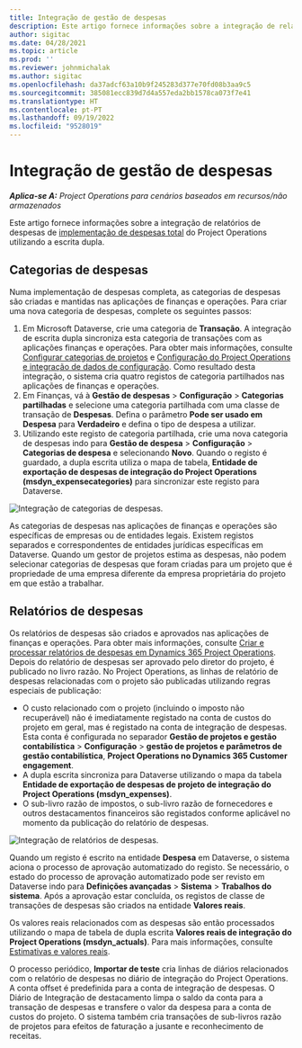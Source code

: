 ```yaml
---
title: Integração de gestão de despesas
description: Este artigo fornece informações sobre a integração de relatório de despesas no Project Operations utilizando a escrita dupla.
author: sigitac
ms.date: 04/28/2021
ms.topic: article
ms.prod: ''
ms.reviewer: johnmichalak
ms.author: sigitac
ms.openlocfilehash: da37adcf63a10b9f245283d377e70fd08b3aa9c5
ms.sourcegitcommit: 385081ecc839d7d4a557eda2bb1578ca073f7e41
ms.translationtype: HT
ms.contentlocale: pt-PT
ms.lasthandoff: 09/19/2022
ms.locfileid: "9528019"
---
```

# <a name="expense-management-integration"></a>Integração de gestão de despesas

_**Aplica-se A:** Project Operations para cenários baseados em recursos/não armazenados_

Este artigo fornece informações sobre a integração de relatórios de despesas de [implementação de despesas total](../expense/expense-overview.md) do Project Operations utilizando a escrita dupla.

## <a name="expense-categories"></a>Categorias de despesas

Numa implementação de despesas completa, as categorias de despesas são criadas e mantidas nas aplicações de finanças e operações. Para criar uma nova categoria de despesas, complete os seguintes passos:

1. Em Microsoft Dataverse, crie uma categoria de **Transação**. A integração de escrita dupla sincroniza esta categoria de transações com as aplicações finanças e operações. Para obter mais informações, consulte [Configurar categorias de projetos](/dynamics365/project-operations/project-accounting/configure-project-categories) e [Configuração do Project Operations e integração de dados de configuração](resource-dual-write-setup-integration.md). Como resultado desta integração, o sistema cria quatro registos de categoria partilhados nas aplicações de finanças e operações.
2. Em Finanças, vá à **Gestão de despesas** > **Configuração** > **Categorias partilhadas** e selecione uma categoria partilhada com uma classe de transação de **Despesas**. Defina o parâmetro **Pode ser usado em Despesa** para **Verdadeiro** e defina o tipo de despesa a utilizar.
3. Utilizando este registo de categoria partilhada, crie uma nova categoria de despesas indo para **Gestão de despesa** > **Configuração** > **Categorias de despesa** e selecionando **Novo**. Quando o registo é guardado, a dupla escrita utiliza o mapa de tabela, **Entidade de exportação de despesas de integração do Project Operations (msdyn\_expensecategories)** para sincronizar este registo para Dataverse.

  ![Integração de categorias de despesas.](./media/DW6ExpenseCategories.png)

As categorias de despesas nas aplicações de finanças e operações são específicas de empresas ou de entidades legais. Existem registos separados e correspondentes de entidades jurídicas específicas em Dataverse. Quando um gestor de projetos estima as despesas, não podem selecionar categorias de despesas que foram criadas para um projeto que é propriedade de uma empresa diferente da empresa proprietária do projeto em que estão a trabalhar. 

## <a name="expense-reports"></a>Relatórios de despesas

Os relatórios de despesas são criados e aprovados nas aplicações de finanças e operações. Para obter mais informações, consulte [Criar e processar relatórios de despesas em Dynamics 365 Project Operations](/training/modules/create-process-expense-reports/). Depois do relatório de despesas ser aprovado pelo diretor do projeto, é publicado no livro razão. No Project Operations, as linhas de relatório de despesas relacionadas com o projeto são publicadas utilizando regras especiais de publicação:

  - O custo relacionado com o projeto (incluindo o imposto não recuperável) não é imediatamente registado na conta de custos do projeto em geral, mas é registado na conta de integração de despesas. Esta conta é configurada no separador **Gestão de projetos e gestão contabilística** > **Configuração** > **gestão de projetos e parâmetros de gestão contabilística**, **Project Operations no Dynamics 365 Customer engagement**.
  - A dupla escrita sincroniza para Dataverse utilizando o mapa da tabela **Entidade de exportação de despesas de projeto de integração do Project Operations (msdyn\_expenses)**.
  - O sub-livro razão de impostos, o sub-livro razão de fornecedores e outros destacamentos financeiros são registados conforme aplicável no momento da publicação do relatório de despesas.

  ![Integração de relatórios de despesas.](./media/DW6ExpenseReports.png)

Quando um registo é escrito na entidade **Despesa** em Dataverse, o sistema aciona o processo de aprovação automatizado do registo. Se necessário, o estado do processo de aprovação automatizado pode ser revisto em Dataverse indo para **Definições avançadas** > **Sistema** > **Trabalhos do sistema**. Após a aprovação estar concluída, os registos de classe de transações de despesas são criados na entidade **Valores reais**.

Os valores reais relacionados com as despesas são então processados utilizando o mapa de tabela de dupla escrita **Valores reais de integração do Project Operations (msdyn\_actuals)**. Para mais informações, consulte [Estimativas e valores reais](resource-dual-write-estimates-actuals.md).

O processo periódico, **Importar de teste** cria linhas de diários relacionados com o relatório de despesas no diário de integração do Project Operations. A conta offset é predefinida para a conta de integração de despesas. O Diário de Integração de destacamento limpa o saldo da conta para a transação de despesas e transfere o valor da despesa para a conta de custos do projeto. O sistema também cria transações de sub-livros razão de projetos para efeitos de faturação a jusante e reconhecimento de receitas.
